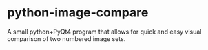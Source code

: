 python-image-compare
====================

A small python+PyQt4 program that allows for quick and easy visual comparison of two numbered image sets.
